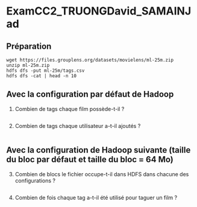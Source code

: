 # ExamCC2_TRUONGDavid_SAMAINJad

## Préparation
```
wget https://files.grouplens.org/datasets/movielens/ml-25m.zip
unzip ml-25m.zip
hdfs dfs -put ml-25m/tags.csv
hdfs dfs -cat | head -n 10
```

## Avec la configuration par défaut de Hadoop

1. Combien de tags chaque film possède-t-il ?
```
```

2. Combien de tags chaque utilisateur a-t-il ajoutés ?
```
```

## Avec la configuration de Hadoop suivante (taille du bloc par défaut et taille du bloc = 64 Mo)

3. Combien de blocs le fichier occupe-t-il dans HDFS dans chacune des configurations ?
```
```

4. Combien de fois chaque tag a-t-il été utilisé pour taguer un film ?
```
```